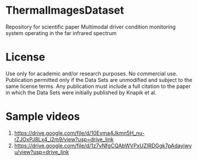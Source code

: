# ThermalImagesDataset
Repository for scientific paper Multimodal driver condition monitoring system operating in the far infrared spectrum

# License
Use only for academic and/or research purposes. No commercial use.
Publication permitted only if the Data Sets are unmodified and subject to the same license terms.
Any publication must include a full citation to the paper in which the Data Sets were initially published by Knapik et al.
  
# Sample videos
1. https://drive.google.com/file/d/10Evma4Jkmn5H_nu-rZJOxPJ8Lx4_i2m9/view?usp=drive_link
2. https://drive.google.com/file/d/1z7vNfgCQAbWVPxUZIRDGgk7pAdayjwvu/view?usp=drive_link
